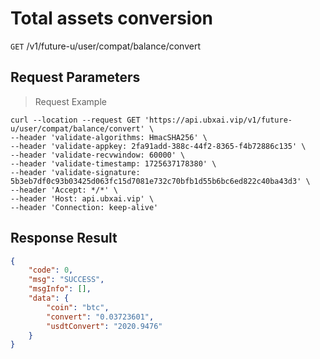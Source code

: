 # Total assets conversion

`GET` /v1/future-u/user/compat/balance/convert

## Request Parameters

> Request Example

```shell
curl --location --request GET 'https://api.ubxai.vip/v1/future-u/user/compat/balance/convert' \
--header 'validate-algorithms: HmacSHA256' \
--header 'validate-appkey: 2fa91add-388c-44f2-8365-f4b72886c135' \
--header 'validate-recvwindow: 60000' \
--header 'validate-timestamp: 1725637178380' \
--header 'validate-signature: 5b3eb7df0c93b03425d063fc15d7081e732c70bfb1d55b6bc6ed822c40ba43d3' \
--header 'Accept: */*' \
--header 'Host: api.ubxai.vip' \
--header 'Connection: keep-alive'
```

## Response Result

```json
{
    "code": 0,
    "msg": "SUCCESS",
    "msgInfo": [],
    "data": {
        "coin": "btc",
        "convert": "0.03723601",
        "usdtConvert": "2020.9476"
    }
}
```

